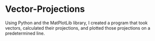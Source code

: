 # Vector-Projections
Using Python and the MatPlotLib library, I created a program that took vectors, calculated their projections, and plotted those projections on a predetermined line.
